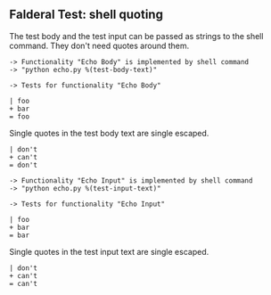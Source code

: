 Falderal Test: shell quoting
----------------------------

The test body and the test input can be passed as
strings to the shell command.  They don't need quotes
around them.

    -> Functionality "Echo Body" is implemented by shell command
    -> "python echo.py %(test-body-text)"

    -> Tests for functionality "Echo Body"

    | foo
    + bar
    = foo

Single quotes in the test body text are single escaped.

    | don't
    + can't
    = don't

    -> Functionality "Echo Input" is implemented by shell command
    -> "python echo.py %(test-input-text)"

    -> Tests for functionality "Echo Input"

    | foo
    + bar
    = bar

Single quotes in the test input text are single escaped.

    | don't
    + can't
    = can't
